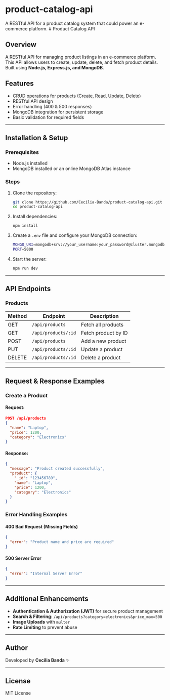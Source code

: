 # product-catalog-api
 A RESTful API for a product catalog system that could power an e-commerce platform. # Product Catalog API

## Overview
A RESTful API for managing product listings in an e-commerce platform. This API allows users to create, update, delete, and fetch product details. Built using **Node.js, Express.js, and MongoDB**.

## Features
- CRUD operations for products (Create, Read, Update, Delete)
- RESTful API design
- Error handling (400 & 500 responses)
- MongoDB integration for persistent storage
- Basic validation for required fields

---

## Installation & Setup

### Prerequisites
- Node.js installed
- MongoDB installed or an online MongoDB Atlas instance

### Steps
1. Clone the repository:
   ```sh
   git clone https://github.com/Cecilia-Banda/product-catalog-api.git
   cd product-catalog-api
   ```
2. Install dependencies:
   ```sh
   npm install
   ```
3. Create a `.env` file and configure your MongoDB connection:
   ```sh
   MONGO_URI=mongodb+srv://your_username:your_password@cluster.mongodb.net/product-catalog
   PORT=5000
   ```
4. Start the server:
   ```sh
   npm run dev
   ```

---

## API Endpoints

### **Products**
| Method | Endpoint               | Description             |
|--------|------------------------|-------------------------|
| GET    | `/api/products`        | Fetch all products      |
| GET    | `/api/products/:id`    | Fetch product by ID     |
| POST   | `/api/products`        | Add a new product       |
| PUT    | `/api/products/:id`    | Update a product        |
| DELETE | `/api/products/:id`    | Delete a product        |

---

## Request & Response Examples

### **Create a Product**
#### **Request:**
```json
POST /api/products
{
  "name": "Laptop",
  "price": 1200,
  "category": "Electronics"
}
```
#### **Response:**
```json
{
  "message": "Product created successfully",
  "product": {
    "_id": "123456789",
    "name": "Laptop",
    "price": 1200,
    "category": "Electronics"
  }
}
```

### **Error Handling Examples**
#### **400 Bad Request (Missing Fields)**
```json
{
  "error": "Product name and price are required"
}
```

#### **500 Server Error**
```json
{
  "error": "Internal Server Error"
}
```

---

## Additional Enhancements
- **Authentication & Authorization (JWT)** for secure product management
- **Search & Filtering**: `/api/products?category=electronics&price_max=500`
- **Image Uploads** with `multer`
- **Rate Limiting** to prevent abuse

---

## Author
Developed by **Cecilia Banda** ✨

---

## License
MIT License


